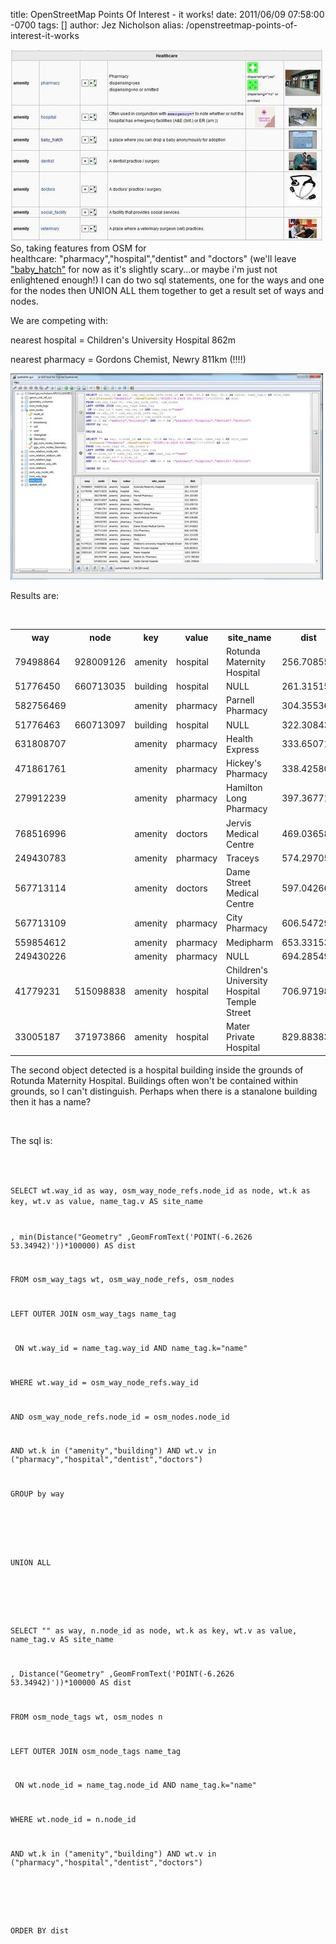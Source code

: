 title: OpenStreetMap Points Of Interest - it works!
date: 2011/06/09 07:58:00 -0700
tags: []
author: Jez Nicholson
alias: /openstreetmap-points-of-interest-it-works

<p><div class='p_embed p_image_embed'>
<a href="/media/getfile/files.posterous.com/temp-2011-06-09/hbjJirtCtmHBGtkHDabIcrlfGblCuoEBuDsHoupJEvgdcbofghkaGrnEuhmG/OSM_Healthcare.JPG.scaled1000.jpg"><img alt="Osm_healthcare" height="306" src="/media/getfile/files.posterous.com/temp-2011-06-09/hbjJirtCtmHBGtkHDabIcrlfGblCuoEBuDsHoupJEvgdcbofghkaGrnEuhmG/OSM_Healthcare.JPG.scaled500.jpg" width="500" /></a>
</div>
So, taking features from OSM for healthcare:&nbsp;"pharmacy","hospital","dentist" and "doctors" (we'll leave <a href="http://wiki.openstreetmap.org/wiki/Tag:amenity%3Dbaby_hatch" title="Baby Hatch">"baby_hatch"</a> for now as it's slightly scary...or maybe i'm just not enlightened enough!) I can do two sql statements, one for the ways and one for the nodes then UNION ALL them together to get a result set of ways and nodes.</p>
<p>We are competing with:</p>
<p>nearest hospital = Children's University Hospital 862m</p>
<p>nearest pharmacy = Gordons Chemist, Newry 811km&nbsp;(!!!!)</p>
<p><div class='p_embed p_image_embed'>
<a href="/media/getfile/files.posterous.com/temp-2011-06-09/JhDsIElffrxFFysdfBmplAHlmIBtGiIxqFCswzylCHbEkjtzjEpFxdvCFfwD/itworks.JPG.scaled1000.jpg"><img alt="Itworks" height="330" src="/media/getfile/files.posterous.com/temp-2011-06-09/JhDsIElffrxFFysdfBmplAHlmIBtGiIxqFCswzylCHbEkjtzjEpFxdvCFfwD/itworks.JPG.scaled500.jpg" width="500" /></a>
</div>
</p>
<p>Results are:</p>
<p>&nbsp;</p>
<table>

<tr>
<th>way</th><th>node</th><th>key</th><th>value</th><th>site_name</th><th>dist</th>
</tr>
<tr>
<td>79498864</td>
<td>928009126</td>
<td>amenity</td>
<td>hospital</td>
<td>Rotunda Maternity Hospital</td>
<td>256.708557</td>
</tr>
<tr>
<td>51776450</td>
<td>660713035</td>
<td>building</td>
<td>hospital</td>
<td>NULL</td>
<td>261.315159</td>
</tr>
<tr>
<td>582756469</td>
<td>&nbsp;</td>
<td>amenity</td>
<td>pharmacy</td>
<td>Parnell Pharmacy</td>
<td>304.355369</td>
</tr>
<tr>
<td>51776463</td>
<td>660713097</td>
<td>building</td>
<td>hospital</td>
<td>NULL</td>
<td>322.308431</td>
</tr>
<tr>
<td>631808707</td>
<td>&nbsp;</td>
<td>amenity</td>
<td>pharmacy</td>
<td>Health Express</td>
<td>333.650710</td>
</tr>
<tr>
<td>471861761</td>
<td>&nbsp;</td>
<td>amenity</td>
<td>pharmacy</td>
<td>Hickey's Pharmacy</td>
<td>338.425801</td>
</tr>
<tr>
<td>279912239</td>
<td>&nbsp;</td>
<td>amenity</td>
<td>pharmacy</td>
<td>Hamilton Long Pharmacy</td>
<td>397.367718</td>
</tr>
<tr>
<td>768516996</td>
<td>&nbsp;</td>
<td>amenity</td>
<td>doctors</td>
<td>Jervis Medical Centre</td>
<td>469.036586</td>
</tr>
<tr>
<td>249430783</td>
<td>&nbsp;</td>
<td>amenity</td>
<td>pharmacy</td>
<td>Traceys</td>
<td>574.297052</td>
</tr>
<tr>
<td>567713114</td>
<td>&nbsp;</td>
<td>amenity</td>
<td>doctors</td>
<td>Dame Street Medical Centre</td>
<td>597.042663</td>
</tr>
<tr>
<td>567713109</td>
<td>&nbsp;</td>
<td>amenity</td>
<td>pharmacy</td>
<td>City Pharmacy</td>
<td>606.547296</td>
</tr>
<tr>
<td>559854612</td>
<td>&nbsp;</td>
<td>amenity</td>
<td>pharmacy</td>
<td>Medipharm</td>
<td>653.331539</td>
</tr>
<tr>
<td>249430226</td>
<td>&nbsp;</td>
<td>amenity</td>
<td>pharmacy</td>
<td>NULL</td>
<td>694.285493</td>
</tr>
<tr>
<td>41779231</td>
<td>515098838</td>
<td>amenity</td>
<td>hospital</td>
<td>Children's University Hospital Temple Street</td>
<td>706.971984</td>
</tr>
<tr>
<td>33005187</td>
<td>371973866</td>
<td>amenity</td>
<td>hospital</td>
<td>Mater Private Hospital</td>
<td>829.883832</td>
</tr>

</table>
<p>The second object detected is a hospital building inside the grounds of Rotunda Maternity Hospital. Buildings often won't be contained within grounds, so I can't distinguish. Perhaps when there is a stanalone building then it has a name?</p>
<p>&nbsp;</p>
<p>The sql is:</p>
<p><code>


SELECT wt.way_id as way, osm_way_node_refs.node_id as node, wt.k as key, wt.v as value, name_tag.v AS site_name


, min(Distance("Geometry" ,GeomFromText('POINT(-6.2626 53.34942)'))*100000) AS dist


FROM osm_way_tags wt, osm_way_node_refs, osm_nodes


LEFT OUTER JOIN osm_way_tags name_tag


&nbsp;ON wt.way_id = name_tag.way_id AND name_tag.k="name"


WHERE wt.way_id = osm_way_node_refs.way_id


AND osm_way_node_refs.node_id = osm_nodes.node_id


AND wt.k in ("amenity","building") AND wt.v in ("pharmacy","hospital","dentist","doctors")


GROUP by way


&nbsp;


UNION ALL


&nbsp;


SELECT "" as way, n.node_id as node, wt.k as key, wt.v as value, name_tag.v AS site_name


, Distance("Geometry" ,GeomFromText('POINT(-6.2626 53.34942)'))*100000 AS dist


FROM osm_node_tags wt, osm_nodes n


LEFT OUTER JOIN osm_node_tags name_tag


&nbsp;ON wt.node_id = name_tag.node_id AND name_tag.k="name"


WHERE wt.node_id = n.node_id


AND wt.k in ("amenity","building") AND wt.v in ("pharmacy","hospital","dentist","doctors")


&nbsp;


ORDER BY dist


</code></p>
